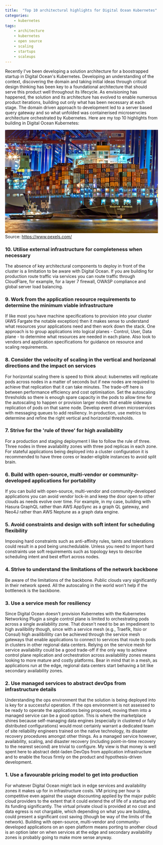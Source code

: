 ```yaml
---
title:  "Top 10 architectural highlights for Digital Ocean Kubernetes"
categories: 
    - kubernetes
tags: 
    - architecture
    - kubernetes
    - open source
    - scaling
    - startups
    - scaleups
---
```


Recently I've been developing a solution architecture for a boostrapped startup in Digital Ocean's Kubernetes. Developing an understanding of the context, discovering the domain and taking initial ideas through critical design thinking has been key to a foundational architecture that should serve this product well throughout its lifecycle. As envisioning has happened, the solution and its architecture has evolved to enable numerous product iterations, building out only what has been necessary at each stage. The domain driven approach to development led to a server based query gateway and so what unfolded was containerised microservcies architecture orchestrated by Kubernetes. Here are my top 10 highlights from building in Digital Ocean Kubernetes:

![GitHub Logo](/assets/images/containers.jpg)
Source: https://www.pexels.com/

### 10. Utilise external infrastructure for completeness when necessary

The absence of key architectural components to deploy in front of the cluster is a limitation to be aware with Digital Ocean. If you are building for production route traffic via services you can route traffic through CloudFlare, for example, for a layer 7 firewall, OWASP compliance and global server load balancing.

### 9. Work from the application resource requirements to determine the minimum viable infrastructure

If like most you have machine specifications to provision into your cluster (AWS Fargate the notable exception) then it makes sense to understand what resources your applications need and then work down the stack. One approach is to group applications into logical planes - Control, User, Data plane - to determine what resources are needed in each plane. Also look to vendors and application specifications for guidance on resource and scaling requirements.

### 8. Consider the velocity of scaling in the vertical and horizonal directions and the impact on services 

For horizontal scaling there is speed to think about: kubernetes will replicate pods across nodes in a matter of seconds but if new nodes are required to achieve that replication that it can take minutes. The trade-off here is between performance efficiency and cost optimisation. Set the autoscaling thresholds so there is enough spare capacity in the pods to allow time for the autoscaling to happen or provision larger nodes that enable sideways replication of pods on that same node. Develop event driven microservices with messaging queues to add resiliency. In production, use metrics to determine and refine the right vertical and horizontal thresholds.

### 7. Strive for the 'rule of three' for high availability

For a production and staging deployment I like to follow the rule of three. Three nodes in three availability zones with three pod replicas in each zone. For stateful applications being deployed into a cluster configuration it is recommended to have three cores or leader-eligible instances to avoid split brain.   

### 6. Build with open-source, multi-vendor or community-developed applications for portability

If you can build with open-source, multi-vendor and community-developed applications you can avoid vendor lock-in and keep the door open to other clouds as needs evolve over time. For example, in my case, building with Hasura GraphQL rather than AWS AppSync as a graph QL gateway, and Neo4J rather than AWS Neptune as a graph data engine.

### 5. Avoid constraints and design with soft intent for scheduling flexibility

Imposing hard constraints such as anti-affinity rules, taints and tolerations could result in a pod being unschedulable. Unless you need to import hard constraints use soft requirements such as topology keys to describe scheduling intent and best effort across nodes.

### 4. Strive to understand the limitations of the network backbone

Be aware of the limitations of the backbone. Public clouds vary significantly in their network speed. All the autoscaling in the world won't help if the bottleneck is the backbone. 

### 3. Use a service mesh for resiliency

Since Digital Ocean doesn't provision Kubernetes with the Kubernetes Networking Plugin a single control plane is limited to orchestrating pods across a single availability zone. That doesn't need to be an impediment to high availibility though, since with a service mesh (e.g., Traefik, Itsio or Consul) high availibilility can be achieved through the service mesh gateways that enable applications to connect to services that route to pods in clusters in other regional data centers. Relying on the service mesh for service availability could be a good trade-off if the only way to achieve control plane replication and orchestration across availablility zones means looking to more mature and costly platforms. Bear in mind that in a mesh, as applications run at the edge, regional data centers start behaving a bit like secondary availability zones.

### 2. Use managed services to abstract devOps from infrastructure details

Understanding the ops environment that the solution is being deployed into is key for a successful operation. If the ops environment is not assessed to be ready to operate the applications being proposed, moving them into a managed service can be a good option. This is where the marketplace shines because self-managing data engines (especially in clustered or fully distributed configurations) would most certainly warrant a dedicated team of site reliability engineers trained on the native technology, its disaster recovery procedures amongst other things. As a managed service however, availability, scaling, and disaster recovery (including point-in-time recovery to the nearest second) are trivial to configure. My view is that money is well spent here to abstract debt-laden DevOps from application infrastructure and to enable the focus firmly on the product and hypothesis-driven development.

### 1. Use a favourable pricing model to get into production

For whatever Digital Ocean might lack in edge services and availability zones it makes up for in infrastructure costs. VM pricing per hour is competitive even against the usage discounting applied by the major public cloud providers to the extent that it could extend the of life of a startup and its funding significantly. The virtual private cloud is provided at no cost and data egress is not chargable, which depending on what you are building, could present a significant cost saving (though be way of the limits of the network).  Building with open-source, multi-vendor and community-developed applications on an open platform means porting to another cloud is an option later on when services at the edge and secondary availability zones is probably going to make more sense anyway.



